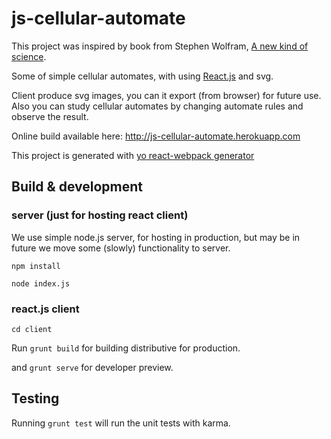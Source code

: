 # js-cellular-automate

This project was inspired by book from Stephen Wolfram, [A new kind of science](http://www.wolframscience.com/nksonline/toc.html).

Some of simple cellular automates, with using [React.js](https://facebook.github.io/react/) and svg. 

Client produce svg images, you can it export (from browser) for future use.
Also you can study cellular automates by changing automate rules and observe the result.

Online build available here:
http://js-cellular-automate.herokuapp.com

This project is generated with [yo react-webpack generator ](https://github.com/newtriks/generator-react-webpack)

## Build & development

### server (just for hosting react client)
We use simple node.js server, for hosting in production,
but may be in future we move some (slowly) functionality to server.

`npm install`

`node index.js`

### react.js client

`cd client`

Run `grunt build` for building distributive for production.

and `grunt serve` for developer preview.

## Testing

Running `grunt test` will run the unit tests with karma.
